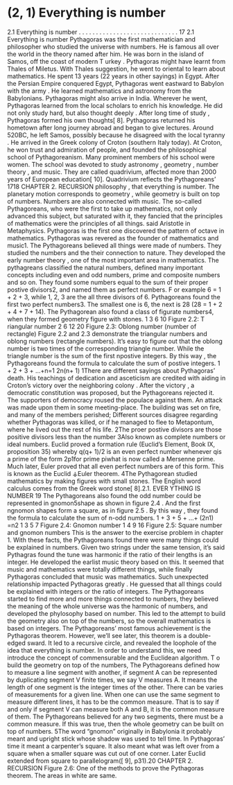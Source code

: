 # (2, 1) Everything is number

2.1 Everything is number . . . . . . . . . . . . . . . . . . . . . . . . . . . . . 17
2.1 Everything is number
Pythagoras was the first mathematician and philosopher
who studied the universe with numbers. He is famous all
over the world in the theory named after him. He was born in the island of Samos, off
the coast of modern T urkey . Pythagoras might have learnt from Thales of Miletus. With
Thales suggestion, he went to oriental to learn about mathematics. He spent 13 years (22
years in other sayings) in Egypt. After the Persian Empire conquered Egypt, Pythagoras
went eastward to Babylon with the army . He learned mathematics and astronomy from
the Babylonians. Pythagoras might also arrive in India. Wherever he went, Pythagoras
learned from the local scholars to enrich his knowledge. He did not only study hard, but
also thought deeply . After long time of study , Pythagoras formed his own thoughts[ 8].
Pythagoras returned his hometown after long journey abroad and began to give lectures. Around 520BC, he left Samos, possibly because he disagreed with the local tyranny .
He arrived in the Greek colony of Croton (southern Italy today). At Croton, he won
trust and admiration of people, and founded the philosophical school of Pythagoreanism.
Many prominent members of his school were women. The school was devoted to study
astronomy , geometry , number theory , and music. They are called quadrivium, affected
more than 2000 years of European education[ 10]. Quadrivium reflects the Pythagoreans’
1718 CHAPTER 2. RECURSION
philosophy , that everything is number. The planetary motion corresponds to geometry ,
while geometry is built on top of numbers. Numbers are also connected with music. The
so-called Pythagoreans, who were the first to take up mathematics, not only advanced
this subject, but saturated with it, they fancied that the principles of mathematics were
the principles of all things. said Aristotle in Metaphysics. Pythagoras is the first one
discovered the pattern of octave in mathematics. Pythagoras was revered as the founder
of mathematics and music1.
The Pythagoreans believed all things were made of numbers. They studied the numbers and the their connection to nature. They developed the early number theory , one of
the most important area in mathematics. The pythagreans classified the natural numbers,
defined many important concepts including even and odd numbers, prime and composite
numbers and so on. They found some numbers equal to the sum of their proper postive
divisors2, and named them as perfect numbers. F or example 6 = 1 + 2 + 3, while 1, 2,
3 are the all three divisors of 6. Pythagoreans found the first two perfect numbers3. The
smallest one is 6, the next is 28 (28 = 1 + 2 + 4 + 7 + 14). The Pythagorean also found
a class of figurate numbers4, when they formed geometry figure with stones.
1 3 6 10
Figure 2.2: T riangular number
2 6 12 20
Figure 2.3: Oblong number (number of rectangle)
Figure 2.2 and 2.3 demonstrate the triangular numbers and oblong numbers (rectangle
numbers). It’s easy to figure out that the oblong number is two times of the corresponding
triangle number. While the triangle number is the sum of the first npostive integers. By
this way , the Pythagoreans found the formula to calculate the sum of postive integers.
1 + 2 + 3 + ...+n=1
2n(n+ 1)
1There are different sayings about Pythagoras’ death. His teachings of dedication and asceticism are
credited with aiding in Croton’s victory over the neighboring colony . After the victory , a democratic
constitution was proposed, but the Pythagoreans rejected it. The supporters of democracy roused the
populace against them. An attack was made upon them in some meeting-place. The building was set
on fire, and many of the members perished; Different sources disagree regarding whether Pythagoras was
killed, or if he managed to flee to Metapontum, where he lived out the rest of his life.
2The proer postive divisors are those positive divisors less than the number
3Also known as complete numbers or ideal numbers. Euclid proved a formation rule (Euclid’s Element,
Book IX, proposition 35) whereby q(q+ 1)/2 is an even perfect number whenever qis a prime of the form
2p 1for prime piwhat is now called a Mersenne prime. Much later, Euler proved that all even perfect
numbers are of this form. This is known as the Euclid ⚶Euler theorem.
4The Pythagorean studied mathematics by making figures with small stones. The English word calculus comes from the Greek word stone[ 8].2.1. EVER YTHING IS NUMBER 19
The Pythagoreans also found the odd number could be represented in gnomon5shape
as shown in figure 2.4 . And the first ngnomon shapes form a square, as in figure 2.5 . By
this way , they found the formula to calculate the sum of n-odd numbers.
1 + 3 + 5 + ...+ (2n 1) =n2
1 3 5 7
Figure 2.4: Gnomon number
1 4 9 16
Figure 2.5: Square number and gnomon numbers
This is the answer to the exercise problem in chapter 1. With these facts, the
Pythagoreans found there were many things could be explained in numbers. Given two
strings under the same tension, it’s said Pythagras found the tune was harmonic if the
ratio of their lengths is an integer. He developed the earlist music theory based on this. It
seemed that music and mathematics were totally different things, while finally Pythagoras
concluded that music was mathematics. Such unexpected relationship impacted Pythagoras greatly . He guessed that all things could be explained with integers or the ratio of
integers. The Pythagoreans started to find more and more things connected to nunbers,
they believed the meaning of the whole universe was the harmonic of numbers, and developed the phylosophy based on number. This led to the attempt to build the geometry
also on top of the numbers, so the overall mathematics is based on integers.
The Pythagoreans’ most famous achievement is the Pythagoras theorem. However,
we’ll see later, this theorem is a double-edged sward. It led to a recursive circle, and
revealed the loophole of the idea that everything is number. In order to understand this,
we need introduce the concept of commensurable and the Euclidean algorithm. T o build
the geometry on top of the numbers, The Pythagoreans defined how to measure a line
segment with another, if segment A can be represented by duplicating segment V finite
times, we say V measures A. It means the length of one segment is the integer times of
the other. There can be varies of measurements for a given line. When one can use the
same segment to measure different lines, it has to be the common measure. That is to say
if and only if segment V can measure both A and B, it is the common measure of them.
The Pythagoreans believed for any two segments, there must be a common measure. If
this was true, then the whole geometry can be built on top of numbers.
5The word “gnomon” originally in Babylonia it probably meant and upright stick whose shadow was
used to tell time. In Pythagoras’ time it meant a carpenter’s square. It also meant what was left over
from a square when a smaller square was cut out of one corner. Later Euclid extended from square to
parallelogram([ 9], p31).20 CHAPTER 2. RECURSION
Figure 2.6: One of the methods to prove the Pythagoras theorem. The areas in white are
same.
